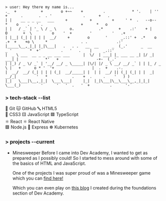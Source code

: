 ```
> user: Hey there my name is...
._  +           +        o +~~    +         .            * '.    | ''     +      .       .  . '              .      +   .   
| |    __ _ _ __   ___     +          +         +     ' *  .   --o--       *    o    .   ' .                 +      *   o   
| |   / _` | '_ \ / _ \      o.           .*       +    .:'    + |    O       +  \         o    '  +        '         '   .+ 
| |__| (_| | | | |  __/     +        o       '      _.::' +  .*    o  .+  +    +o \     *               . .             .:'
|_____\__,_|_| |_|\___|   .   . .   __  __      _  (_.'      _  __      _ '        *  +'         .   '   .    |     _.::' 
|  _ \ ___  __ _ _ __ ___ ___      |  \/  | ___| |_ ___ __ _| |/ _| ___| |            *'   +                 -+-  (_.'     
| |_) / _ \/ _` | '__/ __/ _ \_____| |\/| |/ _ \ __/ __/ _` | | |_ / _ \ |   +      o * '  '+                 |  .  +    .-.  
|  __/  __/ (_| | | | (_|  __/_____| |  | |  __/ || (_| (_| | |  _|  __/_|         '   *           .    +  .     .    '   ) ) 
|_|   \___|\__,_|_|  \___\___|     |_|  |_|\___|\__\___\__,_|_|_|  \___(_)         '      '   '  .   '  +         .      '-´ 
```
### > tech-stack --list

🧱 Git       🐱 GitHub       🔤 HTML5  
🎨 CSS3      🟨 JavaScript   🟦 TypeScript  
⚛️ React     ⚛️ React Native  
🟩 Node.js   🧪 Express      ☸️ Kubernetes

### > projects --current

- Minesweeper
  Before I came into Dev Academy, I wanted to get as prepared as I possibly could!
  So I started to mess around with some of the basics of HTML and JavaScript.

  One of the projects I was super proud of was a Minesweeper game which you can [find here!](https://github.com/lane-pearce-metcalfe/minesweeper)

  Which you can even play on [this blog](https://lane-pearce-metcalfe.github.io/main-screen.html) I created during the foundations section of Dev Academy.
